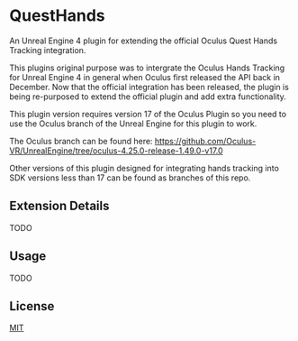 # QuestHands
An Unreal Engine 4 plugin for extending the official Oculus Quest Hands Tracking integration.

This plugins original purpose was to intergrate the Oculus Hands Tracking for Unreal Engine 4 in general when Oculus first released the API back in December. 
Now that the official integration has been released, the plugin is being re-purposed to extend the official plugin and add extra functionality.

This plugin version requires version 17 of the Oculus Plugin so you need to use the Oculus branch of the Unreal Engine for this plugin to work.

The Oculus branch can be found here: https://github.com/Oculus-VR/UnrealEngine/tree/oculus-4.25.0-release-1.49.0-v17.0

Other versions of this plugin designed for integrating hands tracking into SDK versions less than 17 can be found as branches of this repo.

## Extension Details
TODO

## Usage
TODO

## License
[MIT](https://choosealicense.com/licenses/mit/)
